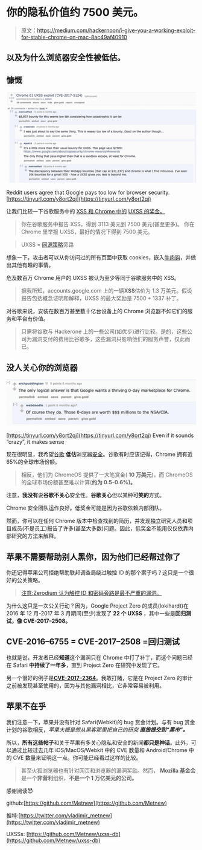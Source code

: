 # 你的隐私价值约 7500 美元。

> 原文：<https://medium.com/hackernoon/i-give-you-a-working-exploit-for-stable-chrome-on-mac-8ac49af40910>

## 以及为什么浏览器安全性被低估。

## 慷慨

![](img/e3c6abbb74ed3242e7968a2065888fe2.png)

Reddit users agree that Google pays too low for browser security. [https://tinyurl.com/y8ort2qj](https://tinyurl.com/y8ort2qj)

让我们比较一下谷歌服务中的 [XSS 和 Chrome 中的](https://www.google.com/about/appsecurity/reward-program/) [UXSS 的奖金。](https://www.google.com/about/appsecurity/chrome-rewards/)

> 你在谷歌服务中报告 XSS，得到 3113 美元到 7500 美元(甚至更多)。
> 你在 Chrome 里举报 UXSS，最好的情况下得到 7500 美元。

> UXSS = [同源策略](https://en.wikipedia.org/wiki/Same-origin_policy)旁路

想象一下，攻击者可以从你访问过的所有页面中获取 cookies，嵌入[牛肉钩](https://github.com/beefproject/beef)，并做出其他有趣的事情。

危及数百万 Chrome 用户的 UXSS 被认为至少等同于谷歌服务中的 XSS。

> 据我所知，accounts.google.com 上的一辆**XSS**估价为 1.3 万美元。假设报告包括概念证明和解释，UXSS 的最大奖励是 7500 + 1337 补丁。

对谷歌来说，安装在数百万甚至数十亿台设备上的 Chrome 浏览器不如它们的服务和平台有价值。

> 只需将谷歌与 Hackerone 上的一些公司(如优步)进行比较。是的，这些公司为漏洞支付的费用比谷歌多，这些漏洞只影响他们的服务声誉，仅此而已。

## 没人关心你的浏览器

![](img/cdc256e7b023d5f7f58f7a96db18d982.png)

[https://tinyurl.com/y8ort2qj](https://tinyurl.com/y8ort2qj) Even if it sounds “crazy”, it makes sense

现在很明显，我希望[谷歌](https://hackernoon.com/tagged/google) **低估**浏览器[安全](https://hackernoon.com/tagged/security)。谷歌有时应该记得，Chrome 拥有近 65%的全球市场份额。

> 相反，他们为 ChromeOS 提供了一大笔赏金( **10 万美元**)，而 ChromeOS 的全球市场份额甚至难以计算(**约为 0.5-0.6%)。**

注意，**我没有**说**谷歌不关心**安全性。**谷歌关心**但以某种**可笑的**方式。

Chrome 安全团队运作良好。低奖金可能是因为谷歌依赖内部团队。

然而，你可以在任何 Chrome 版本中检查找到的简历，并发现独立研究人员和项目成员(不是员工)报告了许多(甚至大多数)问题。因此，低奖金不能用仅仅依靠内部研究的方法来解释。

## 苹果不需要帮助别人黑你，因为他们已经帮过你了

你还记得苹果公司拒绝帮助联邦调查局绕过触控 ID 的那个案子吗？这只是一个很好的公关策略。

> [注意:Zerodium 认为触控 ID 和密码旁路是最不严重的漏洞。](https://www.zerodium.com/program.html)

为什么这只是一次公关行动？因为，Google Project Zero 的成员(lokihardt)在 2016 年 12 月-2017 年 3 月期间(至少)发现了 **22 个 UXSS** ，其中一些是**回归测试，像 CVE-2017–2508。**

## CVE-2016–6755 = CVE-2017–2508 =回归测试

也就是说，开发者已经**知道**这个漏洞只在 Chrome 中打了补丁，而这个问题已经在 Safari **中持续了一年多**，直到 Project Zero 在研究中发现了它。

另一个很好的例子是[**CVE-2017–2364**](https://bugs.chromium.org/p/project-zero/issues/detail?id=1056)。我敢打赌，它是在 Project Zero 的审计之前被发现甚至使用的，因为与其他漏洞相比，它非常容易被利用。

## 苹果不在乎

我们注意一下，苹果并没有针对 Safari(Webkit)的 bug 赏金计划。与有 bug 赏金计划的谷歌相反，*苹果大概是想从黑客那里把自己的研究* ***直接提交到“黑市”。***

所以，**所有这些帖子**和关于苹果有多关心隐私和安全的新闻**都只是神话**。此外，可以通过比较过去几年 iOS/MacOS/Webkit 中的 CVE 数量和 Android/Chrome 中的 CVE 数量来证明这一点。你可能已经看过这样的比较。

> 甚至火狐浏览器也有针对网页和浏览器的漏洞奖励。然而， **Mozilla 基金会**是一个**非营利**组织，**不是一个 1 万亿美元的公司。**

感谢阅读😈

github:[https://github.com/Metnew](https://github.com/Metnew)

推特:[https://twitter.com/vladimir_metnew](https://twitter.com/vladimir_metnew)

UXSSs: [https://github.com/Metnew/uxss-db](https://github.com/Metnew/uxss-db)